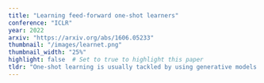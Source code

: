 ```yaml
---
title: "Learning feed-forward one-shot learners"
conference: "ICLR"
year: 2022
arxiv: "https://arxiv.org/abs/1606.05233"
thumbnail: "/images/learnet.png"
thumbnail_width: "25%"
highlight: false  # Set to true to highlight this paper
tldr: "One-shot learning is usually tackled by using generative models or discriminative embeddings. Discriminative methods based on deep learning, which are very effective in other learning scenarios, are ill-suited for one-shot learning as they need large amounts of training data. In this paper, we propose a method to learn the parameters of a deep model in one shot. We construct the learner as a second deep network, called a learnet, which predicts the parameters of a pupil network from a single exemplar. In this manner we obtain an efficient feed-forward one-shot learner, trained end-to-end by minimizing a one-shot classification objective in a learning to learn formulation. In order to make the construction feasible, we propose a number of factorizations of the parameters of the pupil network. We demonstrate encouraging results by learning characters from single exemplars in Omniglot, and by tracking visual objects from a single initial exemplar in the Visual Object Tracking benchmark."
---
```

